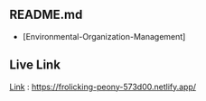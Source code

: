 

## README.md 

 - [Environmental-Organization-Management]



## Live Link

[Link](https://frolicking-peony-573d00.netlify.app/) : https://frolicking-peony-573d00.netlify.app/

